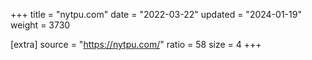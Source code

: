 +++
title = "nytpu.com"
date = "2022-03-22"
updated = "2024-01-19"
weight = 3730

[extra]
source = "https://nytpu.com/"
ratio = 58
size = 4
+++
